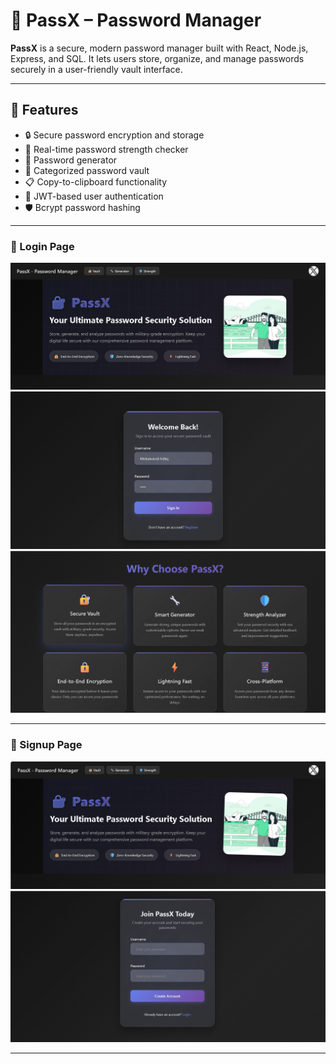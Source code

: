 # 🔐 PassX – Password Manager

**PassX** is a secure, modern password manager built with React, Node.js, Express, and SQL. It lets users store, organize, and manage passwords securely in a user-friendly vault interface.


---

## 🚀 Features

- 🔒 Secure password encryption and storage
- 🧠 Real-time password strength checker
- 🔐 Password generator
- 📁 Categorized password vault
- 📋 Copy-to-clipboard functionality
- 🔐 JWT-based user authentication
- 🛡️ Bcrypt password hashing

---
### 🔐 Login Page
![Login](assets/login0.png)
![Login](assets/login1.png)
![Login](assets/login3.png)

---
### 📝 Signup Page
![Signup](assets/signup.png)
![Signup](assets/signup1.png)

---
